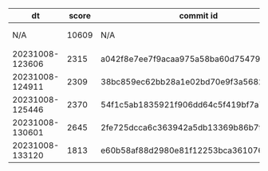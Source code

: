 |dt|score|commit id|change log|
|--|--|--|--|
|N/A|10609|N/A|予選突破ライン (「俺達の戦いはこれまでだ」) https://isucon.net/archives/56021246.html|
|20231008-123606|2315|a042f8e7ee7f9acaa975a58ba60d75479f4d2d66|initial score|
|20231008-124911|2309|38bc859ec62bb28a1e02bd70e9f3a5682e23f6bf|initial score|
|20231008-125446|2370|54f1c5ab1835921f906dd64c5f419bf7a776c495|initial score|
|20231008-130601|2645|2fe725dcca6c363942a5db13369b86b7f0ddf049|initial score|
|20231008-133120|1813|e60b58af88d2980e81f12253bca361076b4f65c6|alp pattern|
